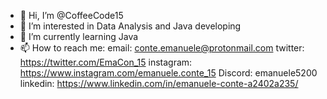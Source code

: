 - 👋 Hi, I’m @CoffeeCode15
- 👀 I’m interested in Data Analysis and Java developing
- 🌱 I’m currently learning Java
- 📫 How to reach me:
    email: conte.emanuele@protonmail.com
    twitter: https://twitter.com/EmaCon_15
    instagram: https://www.instagram.com/emanuele.conte_15
    Discord: emanuele5200
    linkedin: https://www.linkedin.com/in/emanuele-conte-a2402a235/
